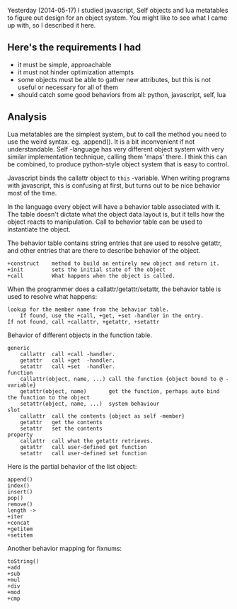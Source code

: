 Yesterday (2014-05-17) I studied javascript, Self objects and lua metatables to figure out design for an object system.
You might like to see what I came up with, so I described it here.

## Here's the requirements I had

 * it must be simple, approachable
 * it must not hinder optimization attempts
 * some objects must be able to gather new attributes, but this is not useful or necessary for all of them
 * should catch some good behaviors from all: python, javascript, self, lua

## Analysis

Lua metatables are the simplest system, but to call the method you need to use the weird syntax. eg. :append(). It is a bit inconvenient if not understandable. Self -language has very different object system with very similar implementation technique, calling them 'maps' there. I think this can be combined, to produce python-style object system that is easy to control.

Javascript binds the callattr object to `this` -variable. When writing programs with javascript, this is confusing at first, but turns out to be nice behavior most of the time.

In the language every object will have a behavior table associated with it. The table doesn't dictate what the object data layout is, but it tells how the object reacts to manipulation. Call to behavior table can be used to instantiate the object.

The behavior table contains string entries that are used to resolve getattr, and other entries that are there to describe behavior of the object.

    +construct    method to build an entirely new object and return it.
    +init         sets the initial state of the object
    +call         What happens when the object is called.

When the programmer does a callattr/getattr/setattr, the behavior table is used to resolve what happens:

    lookup for the member name from the behavior table.
        If found, use the +call, +get, +set -handler in the entry.
    If not found, call +callattr, +getattr, +setattr

Behavior of different objects in the function table.

    generic
        callattr  call +call -handler.
        getattr   call +get  -handler.
        setattr   call +set  -handler.
    function
        callattr(object, name, ...) call the function {object bound to @ -variable}
        getattr(object, name)       get the function, perhaps auto bind the function to the object
        setattr(object, name, ...)  system behaviour
    slot
        callattr  call the contents {object as self -member}
        getattr   get the contents
        setattr   set the contents
    property
        callattr  call what the getattr retrieves.
        getattr   call user-defined get function
        setattr   call user-defined set function

Here is the partial behavior of the list object:

    append()
    index()
    insert()
    pop()
    remove()
    length ->
    +iter
    +concat
    +getitem
    +setitem

Another behavior mapping for fixnums:

    toString()
    +add
    +sub
    +mul
    +div
    +mod
    +cmp

